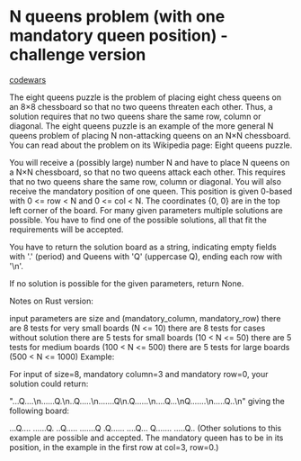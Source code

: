 # N queens problem (with one mandatory queen position) - challenge version

[codewars](https://www.codewars.com/kata/5985ea20695be6079e000003/train/rust)

The eight queens puzzle is the problem of placing eight chess queens on an 8×8 chessboard so that no two queens threaten each other. Thus, a solution requires that no two queens share the same row, column or diagonal. The eight queens puzzle is an example of the more general N queens problem of placing N non-attacking queens on an N×N chessboard. You can read about the problem on its Wikipedia page: Eight queens puzzle.

You will receive a (possibly large) number N and have to place N queens on a N×N chessboard, so that no two queens attack each other. This requires that no two queens share the same row, column or diagonal. You will also receive the mandatory position of one queen. This position is given 0-based with 0 <= row < N and 0 <= col < N. The coordinates {0, 0} are in the top left corner of the board. For many given parameters multiple solutions are possible. You have to find one of the possible solutions, all that fit the requirements will be accepted.

You have to return the solution board as a string, indicating empty fields with '.' (period) and Queens with 'Q' (uppercase Q), ending each row with '\n'.

If no solution is possible for the given parameters, return None.

Notes on Rust version:

input parameters are size and (mandatory_column, mandatory_row)
there are 8 tests for very small boards (N <= 10)
there are 8 tests for cases without solution
there are 5 tests for small boards (10 < N <= 50)
there are 5 tests for medium boards (100 < N <= 500)
there are 5 tests for large boards (500 < N <= 1000)
Example:

For input of size=8, mandatory column=3 and mandatory row=0, your solution could return:

"...Q....\n......Q.\n..Q.....\n.......Q\n.Q......\n....Q...\nQ.......\n.....Q..\n"
giving the following board:

...Q....
......Q.
..Q.....
.......Q
.Q......
....Q...
Q.......
.....Q..
(Other solutions to this example are possible and accepted. The mandatory queen has to be in its position, in the example in the first row at col=3, row=0.)

